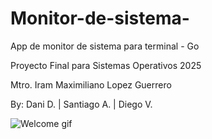 # Monitor-de-sistema-
App de monitor de sistema para terminal - Go

Proyecto Final para Sistemas Operativos 2025

Mtro. Iram Maximiliano Lopez Guerrero

By: Dani D. | Santiago A. | Diego V.

![Welcome gif](./assets/Cat_Coding_Gif.gif)
